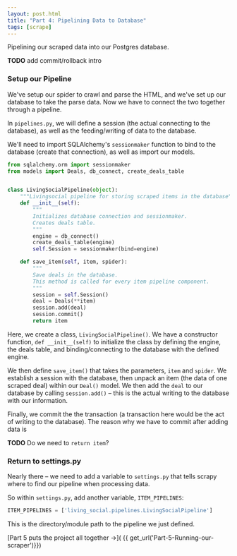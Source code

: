 ```yaml
---
layout: post.html
title: "Part 4: Pipelining Data to Database"
tags: [scrape]
---
```


Pipelining our scraped data into our Postgres database.

**TODO** add commit/rollback intro

### Setup our Pipeline

We've setup our spider to crawl and parse the HTML, and we've set up our database to take the parse data. Now we have to connect the two together through a pipeline.

In `pipelines.py`, we will define a session (the actual connecting to the database), as well as the feeding/writing of data to the database.

We'll need to import SQLAlchemy's `sessionmaker` function to bind to the database (create that connection), as well as import our models.

```python
from sqlalchemy.orm import sessionmaker
from models import Deals, db_connect, create_deals_table


class LivingSocialPipeline(object):
    """Livingsocial pipeline for storing scraped items in the database"""
    def __init__(self):
        """
        Initializes database connection and sessionmaker.
        Creates deals table.
        """
        engine = db_connect()
        create_deals_table(engine)
        self.Session = sessionmaker(bind=engine)

    def save_item(self, item, spider):
        """
        Save deals in the database.
        This method is called for every item pipeline component.
        """
        session = self.Session()
        deal = Deals(**item)
        session.add(deal)
        session.commit()
        return item
```

Here, we create a class, `LivingSocialPipeline()`.  We have a constructor function, `def __init__(self)` to initialize the class by defining the engine, the deals table, and binding/connecting to the database with the defined engine.

We then define `save_item()` that takes the parameters, `item` and `spider`. We establish a session with the database, then unpack an item (the data of one scraped deal) within our `Deal()` model.  We then add the `deal` to our database by calling `session.add()` – this is the actual writing to the database with our information.

Finally, we commit the the transaction (a transaction here would be the act of writing to the database). The reason why we have to commit after adding data is 

**TODO** Do we need to `return item`?

### Return to settings.py

Nearly there – we need to add a variable to `settings.py` that tells scrapy where to find our pipeline when processing data.

So within `settings.py`, add another variable, `ITEM_PIPELINES`:

```python
ITEM_PIPELINES = ['living_social.pipelines.LivingSocialPipeline']
```

This is the directory/module path to the pipeline we just defined.

[Part 5 puts the project all together &rarr;]( {{ get_url('Part-5-Running-our-scraper')}})